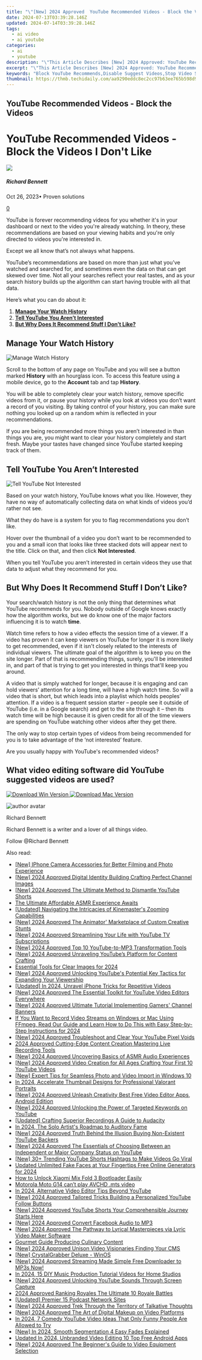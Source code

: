 ```yaml
---
title: "\"[New] 2024 Approved  YouTube Recommended Videos - Block the Videos\""
date: 2024-07-13T03:39:28.146Z
updated: 2024-07-14T03:39:28.146Z
tags:
  - ai video
  - ai youtube
categories:
  - ai
  - youtube
description: "\"This Article Describes [New] 2024 Approved: YouTube Recommended Videos - Block the Videos\""
excerpt: "\"This Article Describes [New] 2024 Approved: YouTube Recommended Videos - Block the Videos\""
keywords: "Block YouTube Recommends,Disable Suggest Videos,Stop Video Suggestions,Halt YouTube Ads,Remove Auto Play Videos,Turn Off Recommended Views,Prevent Video Feed"
thumbnail: https://thmb.techidaily.com/aa9290eddc8ec2cc97b63ee765b598d95b8b81e9c2cca36d2d92b110af8ad1f5.jpg
---
```


## YouTube Recommended Videos - Block the Videos

# YouTube Recommended Videos - Block the Videos I Don't Like

![](https://images.wondershare.com/filmora/article-images/richard-bennett.jpg)

##### Richard Bennett

 Oct 26, 2023• Proven solutions

[0](#commentsBoxSeoTemplate)

YouTube is forever recommending videos for you whether it's in your dashboard or next to the video you're already watching. In theory, these recommendations are based on your viewing habits and you're only directed to videos you're interested in.

Except we all know that’s not always what happens.

YouTube’s recommendations are based on more than just what you’ve watched and searched for, and sometimes even the data on that can get skewed over time. Not all your searches reflect your real tastes, and as your search history builds up the algorithm can start having trouble with all that data.

Here’s what you can do about it:

1. [**Manage Your Watch History**](#manage)
2. [**Tell YouTube You Aren’t Interested**](#notinterested)
3. [**But Why Does It Recommend Stuff I Don’t Like?**](#butwhy)

## Manage Your Watch History

![Manage Watch History](https://images.wondershare.com/filmora/article-images/manage-watch-history.jpg)

Scroll to the bottom of any page on YouTube and you will see a button marked **History** with an hourglass icon. To access this feature using a mobile device, go to the **Account** tab and tap **History**.

You will be able to completely clear your watch history, remove specific videos from it, or pause your history while you look at videos you don’t want a record of you visiting. By taking control of your history, you can make sure nothing you looked up on a random whim is reflected in your recommendations.

If you are being recommended more things you aren’t interested in than things you are, you might want to clear your history completely and start fresh. Maybe your tastes have changed since YouTube started keeping track of them.

## Tell YouTube You Aren’t Interested

![Tell YouTube Not Interested](https://images.wondershare.com/filmora/article-images/tell-youtube-not-interested.jpg)

Based on your watch history, YouTube knows what you like. However, they have no way of automatically collecting data on what kinds of videos you’d rather not see.

What they do have is a system for you to flag recommendations you don’t like.

Hover over the thumbnail of a video you don’t want to be recommended to you and a small icon that looks like three stacked dots will appear next to the title. Click on that, and then click **Not Interested**.

When you tell YouTube you aren’t interested in certain videos they use that data to adjust what they recommend for you.

## But Why Does It Recommend Stuff I Don’t Like?

Your search/watch history is not the only thing that determines what YouTube recommends for you. Nobody outside of Google knows exactly how the algorithm works, but we do know one of the major factors influencing it is to watch **time**.

Watch time refers to how a video effects the session time of a viewer. If a video has proven it can keep viewers on YouTube for longer it is more likely to get recommended, even if it isn't closely related to the interests of individual viewers. The ultimate goal of the algorithm is to keep you on the site longer. Part of that is recommending things, surely, you'll be interested in, and part of that is trying to get you interested in things that'll keep you around.

  A video that is simply watched for longer, because it is engaging and can hold viewers’ attention for a long time, will have a high watch time. So will a video that is short, but which leads into a playlist which holds peoples’ attention. If a video is a frequent session starter – people see it outside of YouTube (i.e. in a Google search) and get to the site through it – then its watch time will be high because it is given credit for all of the time viewers are spending on YouTube watching other videos after they get there.

The only way to stop certain types of videos from being recommended for you is to take advantage of the ‘not interested’ feature.

 Are you usually happy with YouTube's recommended videos?

## What video editing software did YouTube suggested videos are used?

[![Download Win Version](https://images.wondershare.com/filmora/guide/download-btn-win.jpg) ](https://tools.techidaily.com/wondershare/filmora/download/) [![Download Mac Version](https://images.wondershare.com/filmora/guide/download-btn-mac.jpg) ](https://tools.techidaily.com/wondershare/filmora/download/)

![author avatar](https://images.wondershare.com/filmora/article-images/richard-bennett.jpg)

Richard Bennett

Richard Bennett is a writer and a lover of all things video.

Follow @Richard Bennett


<ins class="adsbygoogle"
     style="display:block"
     data-ad-format="autorelaxed"
     data-ad-client="ca-pub-7571918770474297"
     data-ad-slot="1223367746"></ins>



<ins class="adsbygoogle"
     style="display:block"
     data-ad-client="ca-pub-7571918770474297"
     data-ad-slot="8358498916"
     data-ad-format="auto"
     data-full-width-responsive="true"></ins>

<span class="atpl-alsoreadstyle">Also read:</span>
<div><ul>
<li><a href="https://extra-skills.techidaily.com/new-iphone-camera-accessories-for-better-filming-and-photo-experience/"><u>[New] IPhone Camera Accessories for Better Filming and Photo Experience</u></a></li>
<li><a href="https://facebook-record-videos.techidaily.com/new-2024-approved-digital-identity-building-crafting-perfect-channel-images/"><u>[New] 2024 Approved  Digital Identity Building  Crafting Perfect Channel Images</u></a></li>
<li><a href="https://youtube-data.techidaily.com/024-approved-the-ultimate-method-to-dismantle-youtube-shorts/"><u>[New] 2024 Approved  The Ultimate Method to Dismantle YouTube Shorts</u></a></li>
<li><a href="https://extra-lessons.techidaily.com/the-ultimate-affordable-asmr-experience-awaits/"><u>The Ultimate Affordable ASMR Experience Awaits</u></a></li>
<li><a href="https://extra-guidance.techidaily.com/updated-navigating-the-intricacies-of-kinemasters-zooming-capabilities/"><u>[Updated] Navigating the Intricacies of Kinemaster's Zooming Capabilities</u></a></li>
<li><a href="https://youtube-data.techidaily.com/024-approved-the-animator-marketplace-of-custom-creative-stunts/"><u>[New] 2024 Approved  The Animator' Marketplace of Custom Creative Stunts</u></a></li>
<li><a href="https://youtube-data.techidaily.com/024-approved-streamlining-your-life-with-youtube-tv-subscriptions/"><u>[New] 2024 Approved  Streamlining Your Life with YouTube TV Subscriptions</u></a></li>
<li><a href="https://youtube-data.techidaily.com/024-approved-top-10-youtube-to-mp3-transformation-tools/"><u>[New] 2024 Approved  Top 10 YouTube-to-MP3 Transformation Tools</u></a></li>
<li><a href="https://youtube-data.techidaily.com/024-approved-unraveling-youtubes-platform-for-content-crafting/"><u>[New] 2024 Approved  Unraveling YouTube’s Platform for Content Crafting</u></a></li>
<li><a href="https://video-capture.techidaily.com/essential-tools-for-clear-images-for-2024/"><u>Essential Tools for Clear Images for 2024</u></a></li>
<li><a href="https://youtube-data.techidaily.com/024-approved-unlocking-youtubes-potential-key-tactics-for-expanding-your-viewership/"><u>[New] 2024 Approved  Unlocking YouTube's Potential  Key Tactics for Expanding Your Viewership</u></a></li>
<li><a href="https://youtube-docs.techidaily.com/ed-in-2024-unravel-iphone-tricks-for-repetitive-videos/"><u>[Updated] In 2024, Unravel iPhone Tricks for Repetitive Videos</u></a></li>
<li><a href="https://youtube-data.techidaily.com/024-approved-the-essential-toolkit-for-youtube-video-editors-everywhere/"><u>[New] 2024 Approved  The Essential Toolkit for YouTube Video Editors Everywhere</u></a></li>
<li><a href="https://youtube-data.techidaily.com/024-approved-ultimate-tutorial-implementing-gamers-channel-banners/"><u>[New] 2024 Approved  Ultimate Tutorial  Implementing Gamers' Channel Banners</u></a></li>
<li><a href="https://ai-editing-video.techidaily.com/if-you-want-to-record-video-streams-on-windows-or-mac-using-ffmpeg-read-our-guide-and-learn-how-to-do-this-with-easy-step-by-step-instructions-for-2024/"><u>If You Want to Record Video Streams on Windows or Mac Using FFmpeg, Read Our Guide and Learn How to Do This with Easy Step-by-Step Instructions for 2024</u></a></li>
<li><a href="https://youtube-data.techidaily.com/024-approved-troubleshoot-and-clear-your-youtube-pixel-voids/"><u>[New] 2024 Approved  Troubleshoot and Clear Your YouTube Pixel Voids</u></a></li>
<li><a href="https://vimeo-videos.techidaily.com/2024-approved-cutting-edge-content-creation-mastering-live-recording-tools/"><u>2024 Approved  Cutting-Edge Content Creation  Mastering Live Recording Tools</u></a></li>
<li><a href="https://youtube-data.techidaily.com/024-approved-uncovering-basics-of-asmr-audio-experiences/"><u>[New] 2024 Approved  Uncovering Basics of ASMR Audio Experiences</u></a></li>
<li><a href="https://youtube-data.techidaily.com/024-approved-video-creation-for-all-ages-crafting-your-first-10-youtube-videos/"><u>[New] 2024 Approved  Video Creation for All Ages  Crafting Your First 10 YouTube Videos</u></a></li>
<li><a href="https://some-techniques.techidaily.com/new-expert-tips-for-seamless-photo-and-video-import-in-windows-10/"><u>[New] Expert Tips for Seamless Photo and Video Import in Windows 10</u></a></li>
<li><a href="https://youtube-data.techidaily.com/24-accelerate-thumbnail-designs-for-professional-valorant-portraits/"><u>In 2024, Accelerate Thumbnail Designs for Professional Valorant Portraits</u></a></li>
<li><a href="https://youtube-data.techidaily.com/024-approved-unleash-creativity-best-free-video-editor-apps-android-edition/"><u>[New] 2024 Approved  Unleash Creativity  Best Free Video Editor Apps, Android Edition</u></a></li>
<li><a href="https://youtube-data.techidaily.com/024-approved-unlocking-the-power-of-targeted-keywords-on-youtube/"><u>[New] 2024 Approved  Unlocking the Power of Targeted Keywords on YouTube</u></a></li>
<li><a href="https://extra-lessons.techidaily.com/updated-crafting-superior-recordings-a-guide-to-audacity/"><u>[Updated] Crafting Superior Recordings  A Guide to Audacity</u></a></li>
<li><a href="https://some-guidance.techidaily.com/in-2024-the-solo-artists-roadmap-to-auditory-fame/"><u>In 2024, The Solo Artist's Roadmap to Auditory Fame</u></a></li>
<li><a href="https://youtube-data.techidaily.com/024-approved-truth-behind-the-illusion-buying-non-existent-youtube-backers/"><u>[New] 2024 Approved  Truth Behind the Illusion  Buying Non-Existent YouTube Backers</u></a></li>
<li><a href="https://youtube-data.techidaily.com/024-approved-the-essentials-of-choosing-between-an-independent-or-major-company-status-on-youtube/"><u>[New] 2024 Approved  The Essentials of Choosing Between an Independent or Major Company Status on YouTube</u></a></li>
<li><a href="https://youtube-data.techidaily.com/0plus-trending-youtube-shorts-hashtags-to-make-videos-go-viral/"><u>[New] 30+ Trending YouTube Shorts Hashtags to Make Videos Go Viral</u></a></li>
<li><a href="https://ai-driven-video-production.techidaily.com/updated-unlimited-fake-faces-at-your-fingertips-free-online-generators-for-2024/"><u>Updated Unlimited Fake Faces at Your Fingertips Free Online Generators for 2024</u></a></li>
<li><a href="https://unlock-android.techidaily.com/how-to-unlock-xiaomi-mix-fold-3-bootloader-easily-by-drfone-android/"><u>How to Unlock Xiaomi Mix Fold 3 Bootloader Easily</u></a></li>
<li><a href="https://review-topics.techidaily.com/motorola-moto-g14-can-t-play-avchd-mts-video-by-aiseesoft-video-converter-play-mts-on-android/"><u>Motorola Moto G14 can’t play AVCHD .mts video</u></a></li>
<li><a href="https://youtube-data.techidaily.com/24-alternative-video-editor-tips-beyond-youtube/"><u>In 2024, Alternative Video Editor Tips  Beyond YouTube</u></a></li>
<li><a href="https://youtube-data.techidaily.com/024-approved-tailored-tricks-building-a-personalized-youtube-follow-buttons/"><u>[New] 2024 Approved  Tailored Tricks  Building a Personalized YouTube Follow Buttons</u></a></li>
<li><a href="https://youtube-data.techidaily.com/024-approved-youtube-shorts-your-comprehensible-journey-starts-here/"><u>[New] 2024 Approved  YouTube Shorts  Your Comprehensible Journey Starts Here</u></a></li>
<li><a href="https://facebook-clips.techidaily.com/new-2024-approved-convert-facebook-audio-to-mp3/"><u>[New] 2024 Approved  Convert Facebook Audio to MP3</u></a></li>
<li><a href="https://youtube-data.techidaily.com/024-approved-the-pathway-to-lyrical-masterpieces-via-lyric-video-maker-software/"><u>[New] 2024 Approved  The Pathway to Lyrical Masterpieces via Lyric Video Maker Software</u></a></li>
<li><a href="https://youtube-videos.techidaily.com/gourmet-guide-producing-culinary-content/"><u>Gourmet Guide  Producing Culinary Content</u></a></li>
<li><a href="https://youtube-data.techidaily.com/024-approved-unison-video-visionaries-finding-your-cms/"><u>[New] 2024 Approved  Unison Video Visionaries  Finding Your CMS</u></a></li>
<li><a href="https://remote-screen-capture.techidaily.com/new-crystalgrabber-deluxe-winos/"><u>[New] CrystalGrabber Deluxe - WinOS</u></a></li>
<li><a href="https://youtube-data.techidaily.com/024-approved-streaming-made-simple-free-downloader-to-mp3s-now/"><u>[New] 2024 Approved  Streaming Made Simple  Free Downloader to MP3s Now!</u></a></li>
<li><a href="https://youtube-data.techidaily.com/24-15-diy-music-production-tutorial-videos-for-home-studios/"><u>In 2024, 15 DIY Music Production Tutorial Videos for Home Studios</u></a></li>
<li><a href="https://youtube-data.techidaily.com/024-approved-unlocking-youtube-sounds-through-screen-capture/"><u>[New] 2024 Approved  Unlocking YouTube Sounds Through Screen Capture</u></a></li>
<li><a href="https://screen-video-capture.techidaily.com/2024-approved-ranking-royales-the-ultimate-10-royale-battles/"><u>2024 Approved  Ranking Royales  The Ultimate 10 Royale Battles</u></a></li>
<li><a href="https://extra-support.techidaily.com/updated-premier-15-podcast-network-sites/"><u>[Updated] Premier 15 Podcast Network Sites</u></a></li>
<li><a href="https://youtube-data.techidaily.com/024-approved-trek-through-the-territory-of-talkative-thoughts/"><u>[New] 2024 Approved  Trek Through the Territory of Talkative Thoughts</u></a></li>
<li><a href="https://youtube-data.techidaily.com/024-approved-the-art-of-digital-makeup-on-video-platforms/"><u>[New] 2024 Approved  The Art of Digital Makeup on Video Platforms</u></a></li>
<li><a href="https://youtube-data.techidaily.com/24-7-comedy-youtube-video-ideas-that-only-funny-people-are-allowed-to-try/"><u>In 2024, 7 Comedy YouTube Video Ideas That Only Funny People Are Allowed to Try</u></a></li>
<li><a href="https://desktop-recording.techidaily.com/new-in-2024-smooth-segmentation-4-easy-fades-explained/"><u>[New] In 2024, Smooth Segmentation  4 Easy Fades Explained</u></a></li>
<li><a href="https://ai-video-apps.techidaily.com/updated-in-2024-unbranded-video-editing-10-top-free-android-apps/"><u>Updated In 2024, Unbranded Video Editing 10 Top Free Android Apps</u></a></li>
<li><a href="https://youtube-data.techidaily.com/024-approved-the-beginners-guide-to-video-equipment-selection/"><u>[New] 2024 Approved  The Beginner's Guide to Video Equipment Selection</u></a></li>
</ul></div>
